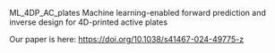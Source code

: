 ML_4DP_AC_plates
Machine learning-enabled forward prediction and inverse design for 4D-printed active plates

Our paper is here:
https://doi.org/10.1038/s41467-024-49775-z



